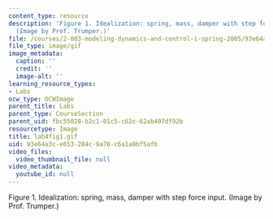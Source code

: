 ```yaml
---
content_type: resource
description: 'Figure 1. Idealization: spring, mass, damper with step force input.
  (Image by Prof. Trumper.)'
file: /courses/2-003-modeling-dynamics-and-control-i-spring-2005/93e64a3ce653284c9a76c6a1a0bf5afb_lab4fig1.gif
file_type: image/gif
image_metadata:
  caption: ''
  credit: ''
  image-alt: ''
learning_resource_types:
- Labs
ocw_type: OCWImage
parent_title: Labs
parent_type: CourseSection
parent_uid: fbc55028-b2c1-01c5-c62c-62ab407df92b
resourcetype: Image
title: lab4fig1.gif
uid: 93e64a3c-e653-284c-9a76-c6a1a0bf5afb
video_files:
  video_thumbnail_file: null
video_metadata:
  youtube_id: null
---
```

Figure 1. Idealization: spring, mass, damper with step force input. (Image by Prof. Trumper.)

